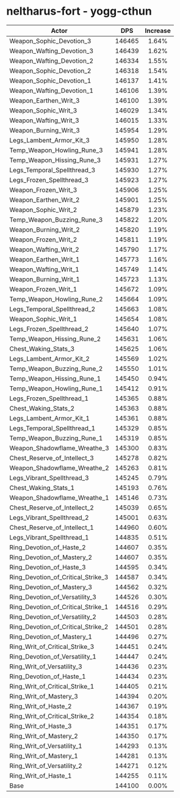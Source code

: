 # neltharus-fort - yogg-cthun
| Actor | DPS | Increase |
|---|:---:|:---:|
|Weapon_Sophic_Devotion_3|146465|1.64%|
|Weapon_Wafting_Devotion_3|146439|1.62%|
|Weapon_Wafting_Devotion_2|146334|1.55%|
|Weapon_Sophic_Devotion_2|146318|1.54%|
|Weapon_Sophic_Devotion_1|146137|1.41%|
|Weapon_Wafting_Devotion_1|146106|1.39%|
|Weapon_Earthen_Writ_3|146100|1.39%|
|Weapon_Sophic_Writ_3|146029|1.34%|
|Weapon_Wafting_Writ_3|146015|1.33%|
|Weapon_Burning_Writ_3|145954|1.29%|
|Legs_Lambent_Armor_Kit_3|145950|1.28%|
|Temp_Weapon_Howling_Rune_3|145941|1.28%|
|Temp_Weapon_Hissing_Rune_3|145931|1.27%|
|Legs_Temporal_Spellthread_3|145930|1.27%|
|Legs_Frozen_Spellthread_3|145923|1.27%|
|Weapon_Frozen_Writ_3|145906|1.25%|
|Weapon_Earthen_Writ_2|145901|1.25%|
|Weapon_Sophic_Writ_2|145879|1.23%|
|Temp_Weapon_Buzzing_Rune_3|145822|1.20%|
|Weapon_Burning_Writ_2|145820|1.19%|
|Weapon_Frozen_Writ_2|145811|1.19%|
|Weapon_Wafting_Writ_2|145790|1.17%|
|Weapon_Earthen_Writ_1|145773|1.16%|
|Weapon_Wafting_Writ_1|145749|1.14%|
|Weapon_Burning_Writ_1|145723|1.13%|
|Weapon_Frozen_Writ_1|145672|1.09%|
|Temp_Weapon_Howling_Rune_2|145664|1.09%|
|Legs_Temporal_Spellthread_2|145663|1.08%|
|Weapon_Sophic_Writ_1|145654|1.08%|
|Legs_Frozen_Spellthread_2|145640|1.07%|
|Temp_Weapon_Hissing_Rune_2|145631|1.06%|
|Chest_Waking_Stats_3|145625|1.06%|
|Legs_Lambent_Armor_Kit_2|145569|1.02%|
|Temp_Weapon_Buzzing_Rune_2|145550|1.01%|
|Temp_Weapon_Hissing_Rune_1|145450|0.94%|
|Temp_Weapon_Howling_Rune_1|145412|0.91%|
|Legs_Frozen_Spellthread_1|145365|0.88%|
|Chest_Waking_Stats_2|145363|0.88%|
|Legs_Lambent_Armor_Kit_1|145361|0.88%|
|Legs_Temporal_Spellthread_1|145329|0.85%|
|Temp_Weapon_Buzzing_Rune_1|145319|0.85%|
|Weapon_Shadowflame_Wreathe_3|145300|0.83%|
|Chest_Reserve_of_Intellect_3|145278|0.82%|
|Weapon_Shadowflame_Wreathe_2|145263|0.81%|
|Legs_Vibrant_Spellthread_3|145245|0.79%|
|Chest_Waking_Stats_1|145193|0.76%|
|Weapon_Shadowflame_Wreathe_1|145146|0.73%|
|Chest_Reserve_of_Intellect_2|145039|0.65%|
|Legs_Vibrant_Spellthread_2|145001|0.63%|
|Chest_Reserve_of_Intellect_1|144960|0.60%|
|Legs_Vibrant_Spellthread_1|144835|0.51%|
|Ring_Devotion_of_Haste_2|144607|0.35%|
|Ring_Devotion_of_Mastery_2|144607|0.35%|
|Ring_Devotion_of_Haste_3|144595|0.34%|
|Ring_Devotion_of_Critical_Strike_3|144587|0.34%|
|Ring_Devotion_of_Mastery_3|144562|0.32%|
|Ring_Devotion_of_Versatility_3|144526|0.30%|
|Ring_Devotion_of_Critical_Strike_1|144516|0.29%|
|Ring_Devotion_of_Versatility_2|144503|0.28%|
|Ring_Devotion_of_Critical_Strike_2|144501|0.28%|
|Ring_Devotion_of_Mastery_1|144496|0.27%|
|Ring_Writ_of_Critical_Strike_3|144451|0.24%|
|Ring_Devotion_of_Versatility_1|144447|0.24%|
|Ring_Writ_of_Versatility_3|144436|0.23%|
|Ring_Devotion_of_Haste_1|144434|0.23%|
|Ring_Writ_of_Critical_Strike_1|144405|0.21%|
|Ring_Writ_of_Mastery_3|144394|0.20%|
|Ring_Writ_of_Haste_2|144367|0.19%|
|Ring_Writ_of_Critical_Strike_2|144354|0.18%|
|Ring_Writ_of_Haste_3|144351|0.17%|
|Ring_Writ_of_Mastery_2|144350|0.17%|
|Ring_Writ_of_Versatility_1|144293|0.13%|
|Ring_Writ_of_Mastery_1|144281|0.13%|
|Ring_Writ_of_Versatility_2|144271|0.12%|
|Ring_Writ_of_Haste_1|144255|0.11%|
|Base|144100|0.00%|
